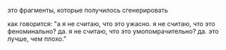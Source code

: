 это фрагменты, которые получилось сгенерировать

как говорится: "а я не считаю, что это ужасно. я не считаю, что это феноминально? да. я не считаю, что
это умопомрачительно? да. это лучше, чем плохо."
